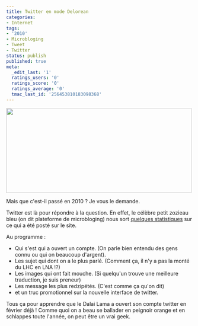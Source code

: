 ```yaml
---
title: Twitter en mode Delorean
categories:
- Internet
tags:
- '2010'
- Microbloging
- Tweet
- Twitter
status: publish
published: true
meta:
  _edit_last: '1'
  ratings_users: '0'
  ratings_score: '0'
  ratings_average: '0'
  tmac_last_id: '256453810183098368'
---
```

<img class="alignnone size-medium wp-image-2700" title="Twitter 2010" src="https://dlgjp9x71cipk.cloudfront.net/2011/01/twitter2010-500x229.png" alt="" width="500" height="229" />

Mais que c'est-il passé en 2010 ? Je vous le demande.

Twitter est là pour répondre à la question. En effet, le célèbre petit zozieau bleu (on dit plateforme de microbloging) nous sort <a title="Twitter Year in Review" href="https://yearinreview.twitter.com/">quelques statistiques</a> sur ce qui a été posté sur le site.

Au programme :
<ul>
	<li>Qui s'est qui a ouvert un compte. (On parle bien entendu des gens connu ou qui on beaucoup d'argent).</li>
	<li>Les sujet qui dont on a le plus parlé. (Comment ça, il n'y a pas la monté du LHC en LNA !?)</li>
	<li>Les images qui ont fait mouche. (Si quelqu'un trouve une meilleure traduction, je suis preneur)</li>
	<li>Les message les plus redzipétés. (C'est comme ça qu'on dit)</li>
	<li>et un truc promotionnel sur la nouvelle interface de twitter.</li>
</ul>
Tous ça pour apprendre que le Dalai Lama a ouvert son compte twitter en février déjà ! Comme quoi on a beau se ballader en peignoir orange et en schlappes toute l'année, on peut être un vrai geek.
